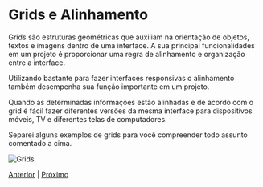 # Grids e Alinhamento 

Grids são estruturas geométricas que auxiliam na orientação de objetos, textos e imagens dentro de uma interface. A sua principal funcionalidades em um projeto é proporcionar uma regra de alinhamento e organização entre a interface.

Utilizando bastante para fazer interfaces responsivas o alinhamento também desempenha sua função importante em um projeto.

Quando as determinadas informações estão alinhadas e de acordo com o grid é fácil fazer diferentes versões da mesma interface para dispositivos móveis, TV e diferentes telas de computadores.

Separei alguns exemplos de grids para você compreender todo assunto comentado a cima.

![Grids](https://miro.medium.com/max/1824/1*f5JcAUOd7UZ_9fmRPDKNTA.png)

[Anterior](https://github.com/luanpanno/ui4noobs/blob/master/13-%C3%8Dcones/Icones.md) | [Próximo](https://github.com/luanpanno/ui4noobs/blob/master/15-Microintera%C3%A7%C3%B5es/Microintera%C3%A7%C3%B5es.md)